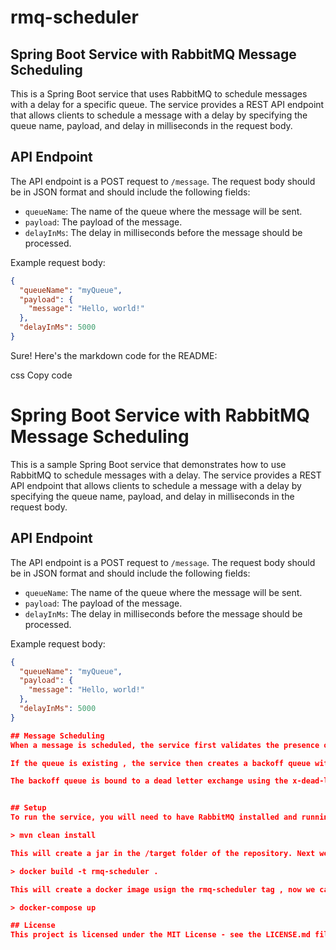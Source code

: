 # rmq-scheduler

## Spring Boot Service with RabbitMQ Message Scheduling

This is a Spring Boot service that uses RabbitMQ to schedule messages with a delay for a specific queue. The service provides a REST API endpoint that allows clients to schedule a message with a delay by specifying the queue name, payload, and delay in milliseconds in the request body.

## API Endpoint

The API endpoint is a POST request to `/message`. The request body should be in JSON format and should include the following fields:

- `queueName`: The name of the queue where the message will be sent.
- `payload`: The payload of the message.
- `delayInMs`: The delay in milliseconds before the message should be processed.

Example request body:

```json
{
  "queueName": "myQueue",
  "payload": {
    "message": "Hello, world!"
  },
  "delayInMs": 5000
}
```

Sure! Here's the markdown code for the README:

css
Copy code
# Spring Boot Service with RabbitMQ Message Scheduling

This is a sample Spring Boot service that demonstrates how to use RabbitMQ to schedule messages with a delay. The service provides a REST API endpoint that allows clients to schedule a message with a delay by specifying the queue name, payload, and delay in milliseconds in the request body.

## API Endpoint

The API endpoint is a POST request to `/message`. The request body should be in JSON format and should include the following fields:

- `queueName`: The name of the queue where the message will be sent.
- `payload`: The payload of the message.
- `delayInMs`: The delay in milliseconds before the message should be processed.

Example request body:

```json
{
  "queueName": "myQueue",
  "payload": {
    "message": "Hello, world!"
  },
  "delayInMs": 5000
}

## Message Scheduling
When a message is scheduled, the service first validates the presence of the queue specified in the request body. If the queue does not exist, the service returns an error with 400 HTTP STATUS.

If the queue is existing , the service then creates a backoff queue with a name based on the specified delay(see pattern below), if it does not already exist. The backoff queue is used to delay the delivery of the message. There are no consumers for this queue so it acts as a parking lot queue to hold message with that specific delay till the TTL has elapsed.

The backoff queue is bound to a dead letter exchange using the x-dead-letter-exchange argument. When the message's TTL (time-to-live) expires, it will be routed to the dead letter exchange using the x-dead-letter-routing-key argument. This is set as the routing key for the processing queue The dead letter exchange will then route the message to the processing queue, where it will be consumed and sent to the appropriate queue mentioned in the original request body.


## Setup
To run the service, you will need to have RabbitMQ installed and running. You will also need to update the application.properties file with your RabbitMQ connection details. We need to build the service using command below.

> mvn clean install

This will create a jar in the /target folder of the repository. Next we can build a docker image using the below command. ( env is specified as dev in dockerfile )

> docker build -t rmq-scheduler .

This will create a docker image usign the rmq-scheduler tag , now we can use the docker-compose to run the service using below command.

> docker-compose up

## License
This project is licensed under the MIT License - see the LICENSE.md file for details.
